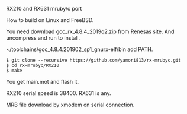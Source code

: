 RX210 and RX631 mruby/c port

How to build on Linux and FreeBSD.

You need download gcc_rx_4.8.4_2019q2.zip from Renesas site.
And uncompress and run to install.

~/toolchains/gcc_4.8.4.201902_sp1_gnurx-elf/bin add PATH.

```
$ git clone --recursive https://github.com/yamori813/rx-mrubyc.git
$ cd rx-mrubyc/RX210
$ make
```

You get main.mot and flash it.

RX210 serial speed is 38400. RX631 is any.

MRB file download by xmodem on serial connection.
